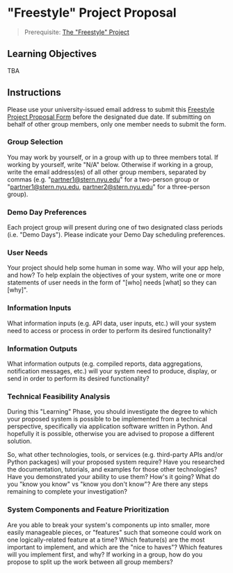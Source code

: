 # "Freestyle" Project Proposal

> Prerequisite: [The "Freestyle" Project](README.md)

## Learning Objectives

TBA

## Instructions

Please use your university-issued email address to submit this [Freestyle Project Proposal Form](https://forms.gle/bhEN7PY5ZBeg5jjn9) before the designated due date. If submitting on behalf of other group members, only one member needs to submit the form.

### Group Selection

You may work by yourself, or in a group with up to three members total. If working by yourself, write "N/A" below. Otherwise if working in a group, write the email address(es) of all other group members, separated by commas (e.g. "partner1@stern.nyu.edu" for a two-person group or "partner1@stern.nyu.edu, partner2@stern.nyu.edu" for a three-person group).

### Demo Day Preferences

Each project group will present during one of two designated class periods (i.e. "Demo Days"). Please indicate your Demo Day scheduling preferences.

### User Needs

Your project should help some human in some way. Who will your app help, and how? To help explain the objectives of your system, write one or more statements of user needs in the form of "[who] needs [what] so they can [why]".

### Information Inputs

What information inputs (e.g. API data, user inputs, etc.) will your system need to access or process in order to perform its desired functionality?

### Information Outputs

What information outputs (e.g. compiled reports, data aggregations, notification messages, etc.) will your system need to produce, display, or send in order to perform its desired functionality?

### Technical Feasibility Analysis

During this "Learning" Phase, you should investigate the degree to which your proposed system is possible to be implemented from a technical perspective, specifically via application software written in Python. And hopefully it is possible, otherwise you are advised to propose a different solution.

So, what other technologies, tools, or services (e.g. third-party APIs and/or Python packages) will your proposed system require? Have you researched the documentation, tutorials, and examples for those other technologies? Have you demonstrated your ability to use them? How's it going? What do you "know you know" vs "know you don't know"? Are there any steps remaining to complete your investigation?

### System Components and Feature Prioritization

Are you able to break your system's components up into smaller, more easily manageable pieces, or "features" such that someone could work on one logically-related feature at a time? Which feature(s) are the most important to implement, and which are the "nice to haves"? Which features will you implement first, and why? If working in a group, how do you propose to split up the work between all group members?

